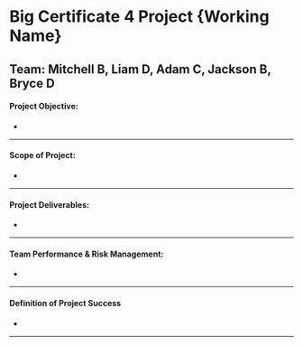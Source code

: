 # Big Certificate 4 Project {Working Name}
## Team: Mitchell B, Liam D, Adam C, Jackson B, Bryce D


#### Project Objective:
* 

***

#### Scope of Project:
* 

***

#### Project Deliverables:
* 

***

#### Team Performance & Risk Management:
* 

***

#### Definition of Project Success
* 

***
